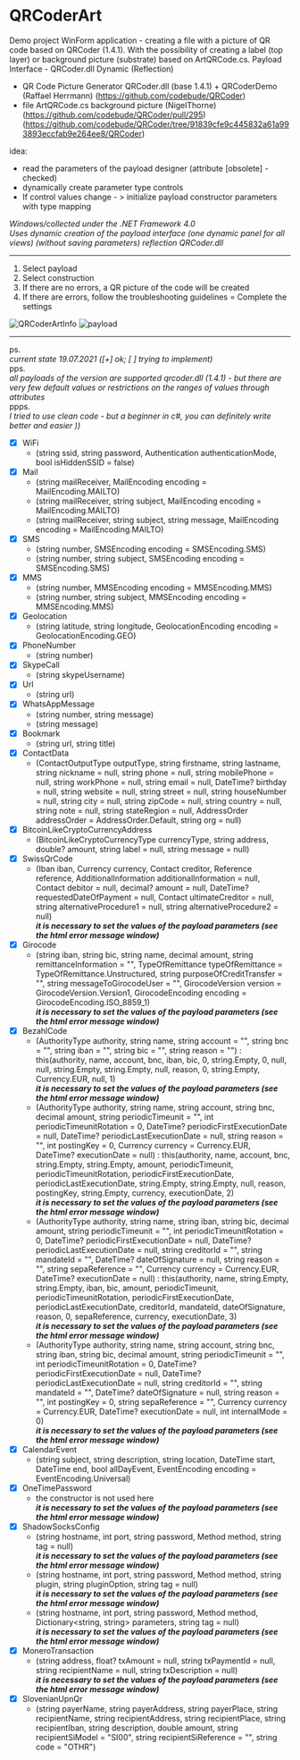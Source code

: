 # QRCoderArt
Demo project WinForm application - creating a file with a picture of QR code based on QRCoder (1.4.1). With the possibility of creating a label (top layer) or background picture (substrate) based on ArtQRCode.cs. Payload Interface - QRCoder.dll Dynamic (Reflection)

- QR Code Picture Generator QRCoder.dll (base 1.4.1) + QRCoderDemo (Raffael Herrmann)
  (https://github.com/codebude/QRCoder) 
- file ArtQRCode.cs background picture (NigelThorne)
  (https://github.com/codebude/QRCoder/pull/295)
  (https://github.com/codebude/QRCoder/tree/91839cfe9c445832a61a993893eccfab9e264ee8/QRCoder) 

idea:
- read the parameters of the payload designer (attribute [obsolete] - checked)
- dynamically create parameter type controls
- If control values change - > initialize payload constructor parameters with type mapping

_Windows/collected under the .NET Framework 4.0_  
_Uses dynamic creation of the payload interface (one dynamic panel for all views) (without saving parameters) reflection QRCoder.dll_
***
1. Select payload
2. Select construction
3. If there are no errors, a QR picture of the code will be created
3. If there are errors, follow the troubleshooting guidelines = Complete the settings  

![QRCoderArtInfo](https://user-images.githubusercontent.com/16114000/124744118-168d2700-df27-11eb-9cea-66fa37da21a5.png)
![payload](https://user-images.githubusercontent.com/16114000/125486591-23b995d2-3a1e-44b3-bf25-cbca1393af51.png)
***
ps.<br/>
_current state 19.07.2021 ([+] ok; [ ] trying to implement)_<br/>
pps.<br/>
_all payloads of the version are supported qrcoder.dll (1.4.1) - but there are very few default values or restrictions on the ranges of values through attributes_<br/>
ppps.<br/>
_I tried to use clean code - but a beginner in c#, you can definitely write better and easier ))_<br/>

- [x] WiFi
  - (string ssid, string password, Authentication authenticationMode, bool isHiddenSSID = false)
- [x] Mail 
  - (string mailReceiver, MailEncoding encoding = MailEncoding.MAILTO)
  - (string mailReceiver, string subject, MailEncoding encoding = MailEncoding.MAILTO)
  - (string mailReceiver, string subject, string message, MailEncoding encoding = MailEncoding.MAILTO)
- [x] SMS
  - (string number, SMSEncoding encoding = SMSEncoding.SMS)
  - (string number, string subject, SMSEncoding encoding = SMSEncoding.SMS)
- [x] MMS
  - (string number, MMSEncoding encoding = MMSEncoding.MMS)
  - (string number, string subject, MMSEncoding encoding = MMSEncoding.MMS)
- [x] Geolocation
  - (string latitude, string longitude, GeolocationEncoding encoding = GeolocationEncoding.GEO)
- [x] PhoneNumber
  - (string number)
- [x] SkypeCall
  - (string skypeUsername)
- [x] Url
  - (string url)
- [x] WhatsAppMessage
  - (string number, string message)
  - (string message)
- [x] Bookmark
  - (string url, string title)
- [x] ContactData
  - (ContactOutputType outputType, string firstname, string lastname, string nickname = null, string phone = null, string mobilePhone = null, string workPhone = null, string email = null, DateTime? birthday = null, string website = null, string street = null, string houseNumber = null, string city = null, string zipCode = null, string country = null, string note = null, string stateRegion = null, AddressOrder addressOrder = AddressOrder.Default, string org = null)
- [x] BitcoinLikeCryptoCurrencyAddress
  - (BitcoinLikeCryptoCurrencyType currencyType, string address, double? amount, string label = null, string message = null)
- [x] SwissQrCode 
  - (Iban iban, Currency currency, Contact creditor, Reference reference, AdditionalInformation additionalInformation = null, Contact debitor = null, decimal? amount = null, DateTime? requestedDateOfPayment = null, Contact ultimateCreditor = null, string alternativeProcedure1 = null, string alternativeProcedure2 = null)  
***it is necessary to set the values of the payload parameters (see the html error message window)***
- [x] Girocode
  - (string iban, string bic, string name, decimal amount, string remittanceInformation = "", TypeOfRemittance typeOfRemittance = TypeOfRemittance.Unstructured, string purposeOfCreditTransfer = "", string messageToGirocodeUser = "", GirocodeVersion version = GirocodeVersion.Version1, GirocodeEncoding encoding = GirocodeEncoding.ISO_8859_1)   
  ***it is necessary to set the values of the payload parameters (see the html error message window)***
- [x] BezahlCode
  - (AuthorityType authority, string name, string account = "", string bnc = "", string iban = "", string bic = "", string reason = "") : this(authority, name, account, bnc, iban, bic, 0, string.Empty, 0, null, null, string.Empty, string.Empty, null, reason, 0, string.Empty, Currency.EUR, null, 1)     
  ***it is necessary to set the values of the payload parameters (see the html error message window)***
  - (AuthorityType authority, string name, string account, string bnc, decimal amount, string periodicTimeunit = "", int periodicTimeunitRotation = 0, DateTime? periodicFirstExecutionDate = null, DateTime? periodicLastExecutionDate = null, string reason = "", int postingKey = 0, Currency currency = Currency.EUR, DateTime? executionDate = null) : this(authority, name, account, bnc, string.Empty, string.Empty, amount, periodicTimeunit, periodicTimeunitRotation, periodicFirstExecutionDate, periodicLastExecutionDate, string.Empty, string.Empty, null, reason, postingKey, string.Empty, currency, executionDate, 2)     
***it is necessary to set the values of the payload parameters (see the html error message window)***
  - (AuthorityType authority, string name, string iban, string bic, decimal amount, string periodicTimeunit = "", int periodicTimeunitRotation = 0, DateTime? periodicFirstExecutionDate = null, DateTime? periodicLastExecutionDate = null, string creditorId = "", string mandateId = "", DateTime? dateOfSignature = null, string reason = "", string sepaReference = "", Currency currency = Currency.EUR, DateTime? executionDate = null) : this(authority, name, string.Empty, string.Empty, iban, bic, amount, periodicTimeunit, periodicTimeunitRotation, periodicFirstExecutionDate, periodicLastExecutionDate, creditorId, mandateId, dateOfSignature, reason, 0, sepaReference, currency, executionDate, 3)   
  ***it is necessary to set the values of the payload parameters (see the html error message window)***
  - (AuthorityType authority, string name, string account, string bnc, string iban, string bic, decimal amount, string periodicTimeunit = "", int periodicTimeunitRotation = 0, DateTime? periodicFirstExecutionDate = null, DateTime? periodicLastExecutionDate = null, string creditorId = "", string mandateId = "", DateTime? dateOfSignature = null, string reason = "", int postingKey = 0, string sepaReference = "", Currency currency = Currency.EUR, DateTime? executionDate = null, int internalMode = 0)     
***it is necessary to set the values of the payload parameters (see the html error message window)***
- [x] CalendarEvent
  - (string subject, string description, string location, DateTime start, DateTime end, bool allDayEvent, EventEncoding encoding = EventEncoding.Universal)
- [x] OneTimePassword
  - the constructor is not used here     
***it is necessary to set the values of the payload parameters (see the html error message window)***
- [x] ShadowSocksConfig
  - (string hostname, int port, string password, Method method, string tag = null)      
***it is necessary to set the values of the payload parameters (see the html error message window)***
  - (string hostname, int port, string password, Method method, string plugin, string pluginOption, string tag = null)  
***it is necessary to set the values of the payload parameters (see the html error message window)***
  - (string hostname, int port, string password, Method method, Dictionary<string, string> parameters, string tag = null)  
***it is necessary to set the values of the payload parameters (see the html error message window)***
- [x] MoneroTransaction
  - (string address, float? txAmount = null, string txPaymentId = null, string recipientName = null, string txDescription = null)  
***it is necessary to set the values of the payload parameters (see the html error message window)***
- [X] SlovenianUpnQr
  - (string payerName, string payerAddress, string payerPlace, string recipientName, string recipientAddress, string recipientPlace, string recipientIban, string description, double amount, string recipientSiModel = "SI00", string recipientSiReference = "", string code = "OTHR") 
